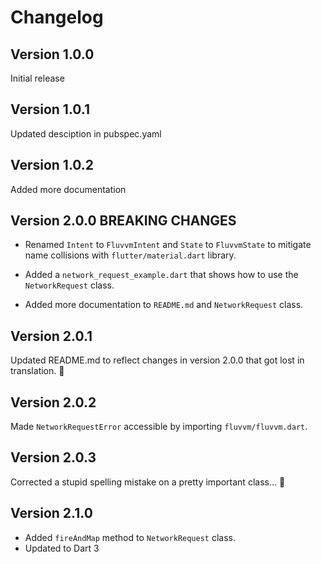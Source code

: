 # Changelog

## Version 1.0.0

Initial release

## Version 1.0.1

Updated desciption in pubspec.yaml

## Version 1.0.2

Added more documentation

## Version 2.0.0 __BREAKING CHANGES__

* Renamed `Intent` to `FluvvmIntent` and `State` to `FluvvmState` to mitigate name collisions with `flutter/material.dart` library.

* Added a `network_request_example.dart` that shows how to use the `NetworkRequest` class.

* Added more documentation to `README.md` and `NetworkRequest` class.

## Version 2.0.1

Updated README.md to reflect changes in version 2.0.0 that got lost in translation. 🤦

## Version 2.0.2

Made `NetworkRequestError` accessible by importing `fluvvm/fluvvm.dart`.

## Version 2.0.3

Corrected a stupid spelling mistake on a pretty important class... 🤫

## Version 2.1.0

* Added `fireAndMap` method to `NetworkRequest` class.
* Updated to Dart 3
